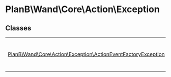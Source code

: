 
                                                                                                                                            
    
# PlanB\Wand\Core\Action\Exception



## Classes
| | |
| --- | --- |
| [PlanB\Wand\Core\Action\Exception\ActionEventFactoryException](../../../../PlanB/Wand/Core/Action/Exception/ActionEventFactoryException.md) | Se lanza cuando falla la creación de un ActionEvent. |






                                                                                                                                                                                                                                                                                                                                                                                                            
    
                                                                                                                                                                                                                                                                             
                
